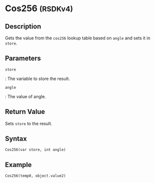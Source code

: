 # Cos256 <small>(RSDKv4)</small>

## Description
Gets the value from the `cos256` lookup table based on `angle` and sets it in `store`.

## Parameters
`store`

:   The variable to store the result.

`angle`

:   The value of angle.

## Return Value
Sets `store` to the result.

## Syntax
```
Cos256(var store, int angle)
```

## Example
```
Cos256(temp0, object.value2)
```